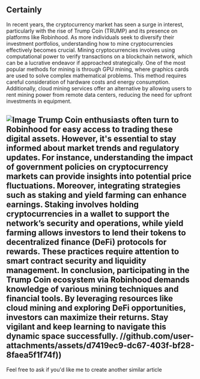Certainly
---
In recent years, the cryptocurrency market has seen a surge in interest, particularly with the rise of Trump Coin (TRUMP) and its presence on platforms like Robinhood. As more individuals seek to diversify their investment portfolios, understanding how to mine cryptocurrencies effectively becomes crucial. Mining cryptocurrencies involves using computational power to verify transactions on a blockchain network, which can be a lucrative endeavor if approached strategically.
One of the most popular methods for mining is through GPU mining, where graphics cards are used to solve complex mathematical problems. This method requires careful consideration of hardware costs and energy consumption. Additionally, cloud mining services offer an alternative by allowing users to rent mining power from remote data centers, reducing the need for upfront investments in equipment.

![Image](https://github.com/user-attachments/assets/d7419ec9-dc67-403f-bf28-8faea5f1f74f)
Trump Coin enthusiasts often turn to Robinhood for easy access to trading these digital assets. However, it's essential to stay informed about market trends and regulatory updates. For instance, understanding the impact of government policies on cryptocurrency markets can provide insights into potential price fluctuations.
Moreover, integrating strategies such as staking and yield farming can enhance earnings. Staking involves holding cryptocurrencies in a wallet to support the network’s security and operations, while yield farming allows investors to lend their tokens to decentralized finance (DeFi) protocols for rewards. These practices require attention to smart contract security and liquidity management.
In conclusion, participating in the Trump Coin ecosystem via Robinhood demands knowledge of various mining techniques and financial tools. By leveraging resources like cloud mining and exploring DeFi opportunities, investors can maximize their returns. Stay vigilant and keep learning to navigate this dynamic space successfully. 
 //github.com/user-attachments/assets/d7419ec9-dc67-403f-bf28-8faea5f1f74f))
--- 
Feel free to ask if you'd like me to create another similar article
